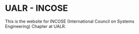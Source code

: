 # UALR - INCOSE
This is the website for INCOSE (International Council on Systems Engineering) Chapter at UALR.
